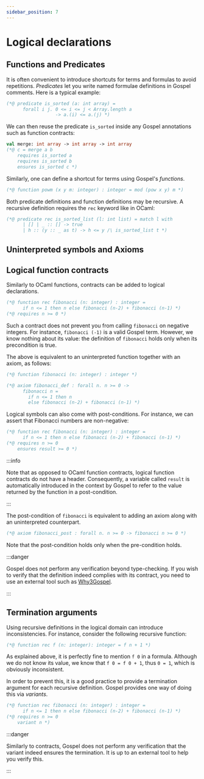 ```yaml
---
sidebar_position: 7
---
```


# Logical declarations

## Functions and Predicates

It is often convenient to introduce shortcuts for terms and formulas to avoid
repetitions. *Predicates* let you write named formulae definitions in Gospel
comments. Here is a typical example:

```ocaml
(*@ predicate is_sorted (a: int array) =
      forall i j. 0 <= i <= j < Array.length a
                  -> a.(i) <= a.(j) *)
```

We can then reuse the predicate `is_sorted` inside any Gospel annotations such
as function contracts:

```ocaml
val merge: int array -> int array -> int array
(*@ c = merge a b
    requires is_sorted a
    requires is_sorted b
    ensures is_sorted c *)
```

Similarly, one can define a shortcut for terms using Gospel's *functions*.

```ocaml
(*@ function powm (x y m: integer) : integer = mod (pow x y) m *)
```

Both predicate definitions and function definitions may be
recursive. A recursive definition requires the `rec` keyword like in OCaml:

```ocaml
(*@ predicate rec is_sorted_list (l: int list) = match l with
      | [] | _ :: [] -> true
      | h :: (y :: _ as t) -> h <= y /\ is_sorted_list t *)
```

## Uninterpreted symbols and Axioms

## Logical function contracts

Similarly to OCaml functions, contracts can be added to logical declarations.

```ocaml {3}
(*@ function rec fibonacci (n: integer) : integer =
      if n <= 1 then n else fibonacci (n-2) + fibonacci (n-1) *)
(*@ requires n >= 0 *)
```

Such a contract does not prevent you from calling `fibonacci` on negative
integers. For instance, `fibonacci (-1)` is a valid Gospel term. However, we
know nothing about its value: the definition of `fibonacci` holds only when its
precondition is true.

The above is equivalent to an uninterpreted function together with an axiom, as
follows:

```ocaml
(*@ function fibonacci (n: integer) : integer *)

(*@ axiom fibonacci_def : forall n. n >= 0 ->
      fibonacci n =
        if n <= 1 then n
        else fibonacci (n-2) + fibonacci (n-1) *)
```

Logical symbols can also come with post-conditions. For instance, we can assert
that Fibonacci numbers are non-negative:

```ocaml {4}
(*@ function rec fibonacci (n: integer) : integer =
      if n <= 1 then n else fibonacci (n-2) + fibonacci (n-1) *)
(*@ requires n >= 0
    ensures result >= 0 *)
```

:::info

Note that as opposed to OCaml function contracts, logical function contracts do
not have a header. Consequently, a variable called `result` is automatically
introduced in the context by Gospel to refer to the value returned by the
function in a post-condition.

:::

The post-condition of `fibonacci` is equivalent to adding an axiom along with an
uninterpreted counterpart.

```ocaml
(*@ axiom fibonacci_post : forall n. n >= 0 -> fibonacci n >= 0 *)
```

Note that the post-condition holds only when the pre-condition holds.

:::danger

Gospel does not perform any verification beyond type-checking. If you wish to
verify that the definition indeed complies with its contract, you need to use an
external tool such as [Why3Gospel](https://github.com/ocaml-gospel/why3gospel).

:::

## Termination arguments

Using recursive definitions in the logical domain can introduce inconsistencies.
For instance, consider the following recursive function:

```ocaml
(*@ function rec f (n: integer): integer = f n + 1 *)
```

As explained above, it is perfectly fine to mention `f 0` in a formula. Although
we do not know its value, we know that `f 0 = f 0 + 1`, thus `0 = 1`, which is
obviously inconsistent.

In order to prevent this, it is a good practice to provide a termination
argument for each recursive definition. Gospel provides one way of doing this
via *variants*.

```ocaml {4}
(*@ function rec fibonacci (n: integer) : integer =
      if n <= 1 then n else fibonacci (n-2) + fibonacci (n-1) *)
(*@ requires n >= 0
    variant n *)
```

:::danger

Similarly to contracts, Gospel does not perform any verification that the
variant indeed ensures the termination. It is up to an external tool to help you
verify this.

:::

